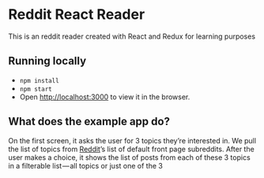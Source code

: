 # Reddit React Reader

This is an reddit reader created with React and Redux for learning purposes

## Running locally

 * `npm install`
 * `npm start`
 * Open [http://localhost:3000](http://localhost:3000) to view it in the browser.

## What does the example app do?

On the first screen, it asks the user for 3 topics they’re interested in. We pull the list of topics from [Reddit](https://www.reddit.com/)’s list of default front page subreddits. After the user makes a choice, it shows the list of posts from each of these 3 topics in a filterable list — all topics or just one of the 3